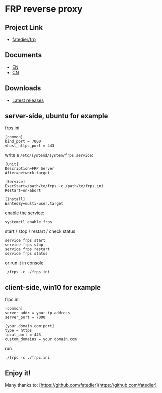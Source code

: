 # FRP reverse proxy

## Project Link

- [fatedier/frp](https://github.com/fatedier/frp)

## Documents

- [EN](https://github.com/fatedier/frp/blob/master/README.md)
- [CN](https://github.com/fatedier/frp/blob/master/README_zh.md)

## Downloads

- [Latest releases](https://github.com/fatedier/frp/releases)

## server-side, ubuntu for example

frps.ini
```
[common]
bind_port = 7000
vhost_https_port = 443
```

write a `/etc/systemd/system/frps.service`:
```
[Unit]
Description=FRP Server
After=network.target

[Service]
ExecStart=/path/to/frps -c /path/to/frps.ini
Restart=on-abort

[Install]
WantedBy=multi-user.target
```

enable the service:
```
systemctl enable frps
```

start / stop / restart / check status
```
service frps start
service frps stop
service frps restart
service frps status
```

or run it in console:
```
./frps -c ./frps.ini
```

## client-side, win10 for example

frpc.ini
```
[common]
server_addr = your-ip-address
server_port = 7000

[your.domain.com:port]
type = https
local_port = 443
custom_domains = your.domain.com
```

run 
```
./frpc -c ./frpc.ini
```

## Enjoy it!

Many thanks to: [https://github.com/fatedier](https://github.com/fatedier)
